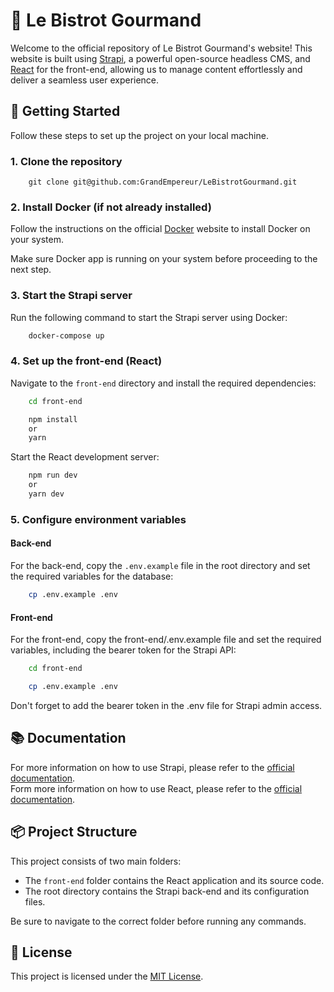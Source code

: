 # 🍴 Le Bistrot Gourmand

Welcome to the official repository of Le Bistrot Gourmand's website! This website is built using [Strapi](https://strapi.io/), a powerful open-source headless CMS, and [React](https://reactjs.org/) for the front-end, allowing us to manage content effortlessly and deliver a seamless user experience.

## 🚀 Getting Started

Follow these steps to set up the project on your local machine.

### 1. Clone the repository
```
    git clone git@github.com:GrandEmpereur/LeBistrotGourmand.git
```

### 2. Install Docker (if not already installed)

Follow the instructions on the official [Docker](https://www.docker.com/) website to install Docker on your system.

Make sure Docker app is running on your system before proceeding to the next step.

### 3. Start the Strapi server

Run the following command to start the Strapi server using Docker:

```bash
    docker-compose up
```

### 4. Set up the front-end (React)
Navigate to the `front-end` directory and install the required dependencies:

```bash
    cd front-end
```

```bash
    npm install
    or 
    yarn
```

Start the React development server:

```bash
    npm run dev 
    or 
    yarn dev
```

### 5. Configure environment variables

#### Back-end
For the back-end, copy the `.env.example` file in the root directory and set the required variables for the database:

```bash
    cp .env.example .env
```

#### Front-end
For the front-end, copy the front-end/.env.example file and set the required variables, including the bearer token for the Strapi API:

```bash
    cd front-end
```
```bash
    cp .env.example .env
```
Don't forget to add the bearer token in the .env file for Strapi admin access.

## 📚 Documentation
For more information on how to use Strapi, please refer to the [official documentation](https://strapi.io/documentation/developer-docs/latest/getting-started/introduction.html). <br>
Form more information on how to use React, please refer to the [official documentation](https://reactjs.org/docs/getting-started.html).

## 📦 Project Structure

This project consists of two main folders:

- The `front-end` folder contains the React application and its source code.
- The root directory contains the Strapi back-end and its configuration files.

Be sure to navigate to the correct folder before running any commands.

## 📃 License

This project is licensed under the [MIT License](LICENSE).
